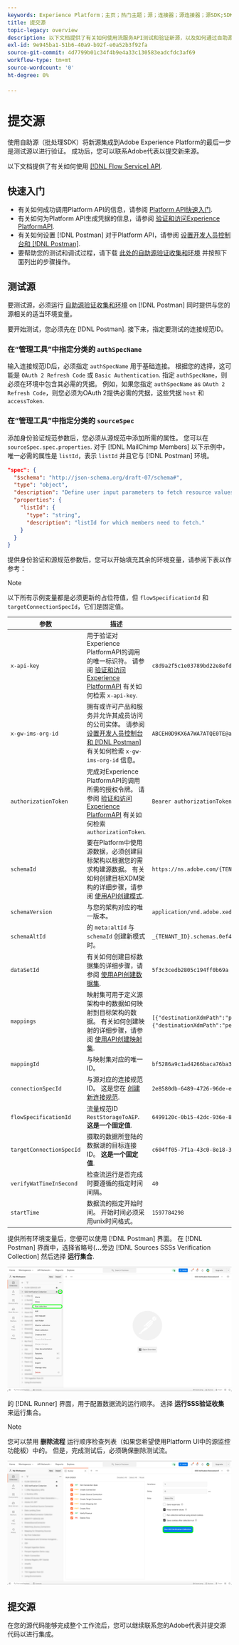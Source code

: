 ```yaml
---
keywords: Experience Platform；主页；热门主题；源；连接器；源连接器；源SDK;SDK
title: 提交源
topic-legacy: overview
description: 以下文档提供了有关如何使用流服务API测试和验证新源，以及如何通过自助源（批处理SDK）集成新源的步骤。
exl-id: 9e945ba1-51b6-40a9-b92f-e0a52b3f92fa
source-git-commit: 4d7799b01c34f4b9e4a33c130583eadcfdc3af69
workflow-type: tm+mt
source-wordcount: '0'
ht-degree: 0%

---
```


# 提交源

使用自助源（批处理SDK）将新源集成到Adobe Experience Platform的最后一步是测试源以进行验证。 成功后，您可以联系Adobe代表以提交新来源。

以下文档提供了有关如何使用 [[!DNL Flow Service] API](https://www.adobe.io/experience-platform-apis/references/flow-service/).

## 快速入门

* 有关如何成功调用Platform API的信息，请参阅 [Platform API快速入门](../../../landing/api-guide.md).
* 有关如何为Platform API生成凭据的信息，请参阅 [验证和访问Experience PlatformAPI](../../../landing/api-authentication.md).
* 有关如何设置 [!DNL Postman] 对于Platform API，请参阅 [设置开发人员控制台和 [!DNL Postman]](../../../landing/postman.md).
* 要帮助您的测试和调试过程，请下载 [此处的自助源验证收集和环境](../assets/sdk-verification.zip) 并按照下面列出的步骤操作。

## 测试源

要测试源，必须运行 [自助源验证收集和环境](../assets/sdk-verification.zip) on [!DNL Postman] 同时提供与您的源相关的适当环境变量。

要开始测试，您必须先在 [!DNL Postman]. 接下来，指定要测试的连接规范ID。

### 在“管理工具”中指定分类的 `authSpecName`

输入连接规范ID后，必须指定 `authSpecName` 用于基础连接。 根据您的选择，这可能是 `OAuth 2 Refresh Code` 或  `Basic Authentication`. 指定 `authSpecName`，则必须在环境中包含其必需的凭据。 例如，如果您指定 `authSpecName` as `OAuth 2 Refresh Code`，则您必须为OAuth 2提供必需的凭据，这些凭据 `host` 和 `accessToken`.

### 在“管理工具”中指定分类的 `sourceSpec`

添加身份验证规范参数后，您必须从源规范中添加所需的属性。 您可以在 `sourceSpec.spec.properties`. 对于 [!DNL MailChimp Members] 以下示例中，唯一必需的属性是 `listId`，表示 `listId` 并且它与 [!DNL Postman] 环境。

```json
"spec": {
  "$schema": "http://json-schema.org/draft-07/schema#",
  "type": "object",
  "description": "Define user input parameters to fetch resource values.",
  "properties": {
    "listId": {
      "type": "string",
      "description": "listId for which members need to fetch."
    }
  }
}
```

提供身份验证和源规范参数后，您可以开始填充其余的环境变量，请参阅下表以作参考：

>[!NOTE]
>
>以下所有示例变量都是必须更新的占位符值，但 `flowSpecificationId` 和 `targetConnectionSpecId`，它们是固定值。

| 参数 | 描述 | 示例 |
| --- | --- | --- |
| `x-api-key` | 用于验证对Experience PlatformAPI的调用的唯一标识符。 请参阅 [验证和访问Experience PlatformAPI](../../../landing/api-authentication.md) 有关如何检索 `x-api-key`. | `c8d9a2f5c1e03789bd22e8efdd1bdc1b` |
| `x-gw-ims-org-id` | 拥有或许可产品和服务并允许其成员访问的公司实体。 请参阅 [设置开发人员控制台和 [!DNL Postman]](../../../landing/postman.md) 有关如何检索 `x-gw-ims-org-id` 信息。 | `ABCEH0D9KX6A7WA7ATQE0TE@adobeOrg` |
| `authorizationToken` | 完成对Experience PlatformAPI的调用所需的授权令牌。 请参阅 [验证和访问Experience PlatformAPI](../../../landing/api-authentication.md) 有关如何检索 `authorizationToken`. | `Bearer authorizationToken` |
| `schemaId` | 要在Platform中使用源数据，必须创建目标架构以根据您的需求构建源数据。 有关如何创建目标XDM架构的详细步骤，请参阅 [使用API创建模式](../../../xdm/api/schemas.md). | `https://ns.adobe.com/{TENANT_ID}.schemas.0ef4ce0d390f0809fad490802f53d30b` |
| `schemaVersion` | 与您的架构对应的唯一版本。 | `application/vnd.adobe.xed-full-notext+json; version=1` |
| `schemaAltId` | 的 `meta:altId` 与  `schemaId` 创建新模式时。 | `_{TENANT_ID}.schemas.0ef4ce0d390f0809fad490802f53d30b` |
| `dataSetId` | 有关如何创建目标数据集的详细步骤，请参阅 [使用API创建数据集](../../../catalog/api/create-dataset.md). | `5f3c3cedb2805c194ff0b69a` |
| `mappings` | 映射集可用于定义源架构中的数据如何映射到目标架构的数据。 有关如何创建映射的详细步骤，请参阅 [使用API创建映射集](../../../data-prep/api/mapping-set.md). | `[{"destinationXdmPath":"person.name.firstName","sourceAttribute":"email.email_id","identity":false,"version":0},{"destinationXdmPath":"person.name.lastName","sourceAttribute":"email.activity.action","identity":false,"version":0}]` |
| `mappingId` | 与映射集对应的唯一ID。 | `bf5286a9c1ad4266baca76ba3adc9366` |
| `connectionSpecId` | 与源对应的连接规范ID。 这是您在 [创建新连接规范](./create.md). | `2e8580db-6489-4726-96de-e33f5f60295f` |
| `flowSpecificationId` | 流量规范ID `RestStorageToAEP`. **这是一个固定值**. | `6499120c-0b15-42dc-936e-847ea3c24d72` |
| `targetConnectionSpecId` | 摄取的数据所登陆的数据湖的目标连接ID。 **这是一个固定值**. | `c604ff05-7f1a-43c0-8e18-33bf874cb11c` |
| `verifyWatTimeInSecond` | 检查流运行是否完成时要遵循的指定时间间隔。 | `40` |
| `startTime` | 数据流的指定开始时间。 开始时间必须采用unix时间格式。 | `1597784298` |

提供所有环境变量后，您便可以使用 [!DNL Postman] 界面。 在 [!DNL Postman] 界面中，选择省略号(**...**&#x200B;旁边 [!DNL Sources SSSs Verification Collection] 然后选择 **运行集合**.

![运行者](../assets/runner.png)

的 [!DNL Runner] 界面，用于配置数据流的运行顺序。 选择 **运行SSS验证收集** 来运行集合。

>[!NOTE]
>
>您可以禁用 **删除流程** 运行顺序检查列表（如果您希望使用Platform UI中的源监控功能板）中的。 但是，完成测试后，必须确保删除测试流。

![run-collection](../assets/run-collection.png)

## 提交源

在您的源代码能够完成整个工作流后，您可以继续联系您的Adobe代表并提交源代码以进行集成。
